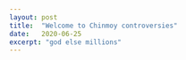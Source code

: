 ```yaml
---
layout: post
title:  "Welcome to Chinmoy controversies"
date:   2020-06-25
excerpt: "god else millions"
---
```

